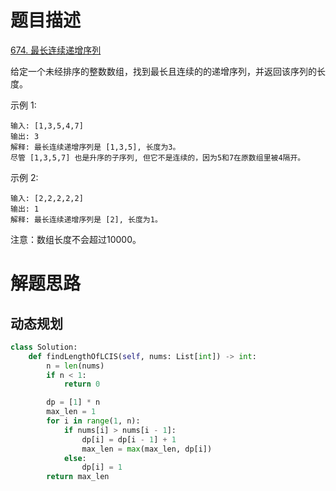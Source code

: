 # 题目描述

[674. 最长连续递增序列](https://leetcode-cn.com/problems/longest-continuous-increasing-subsequence/)

给定一个未经排序的整数数组，找到最长且连续的的递增序列，并返回该序列的长度。

示例 1:
```
输入: [1,3,5,4,7]
输出: 3
解释: 最长连续递增序列是 [1,3,5], 长度为3。
尽管 [1,3,5,7] 也是升序的子序列, 但它不是连续的，因为5和7在原数组里被4隔开。
```

示例 2:
```
输入: [2,2,2,2,2]
输出: 1
解释: 最长连续递增序列是 [2], 长度为1。
```

注意：数组长度不会超过10000。

# 解题思路

## 动态规划

```python
class Solution:
    def findLengthOfLCIS(self, nums: List[int]) -> int:
        n = len(nums)
        if n < 1:
            return 0

        dp = [1] * n
        max_len = 1
        for i in range(1, n):
            if nums[i] > nums[i - 1]:
                dp[i] = dp[i - 1] + 1
                max_len = max(max_len, dp[i])
            else:
                dp[i] = 1
        return max_len

```
